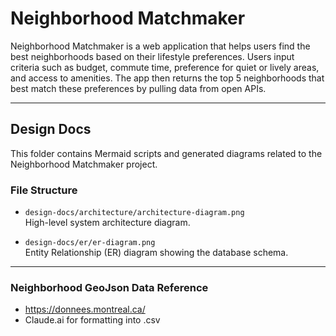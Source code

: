 # Neighborhood Matchmaker

Neighborhood Matchmaker is a web application that helps users find the best neighborhoods based on their lifestyle preferences. Users input criteria such as budget, commute time, preference for quiet or lively areas, and access to amenities. The app then returns the top 5 neighborhoods that best match these preferences by pulling data from open APIs.

---

## Design Docs

This folder contains Mermaid scripts and generated diagrams related to the Neighborhood Matchmaker project.

### File Structure

- `design-docs/architecture/architecture-diagram.png`  
  High-level system architecture diagram.

- `design-docs/er/er-diagram.png`  
  Entity Relationship (ER) diagram showing the database schema.

---

### Neighborhood GeoJson Data Reference

- https://donnees.montreal.ca/ 
- Claude.ai for formatting into .csv